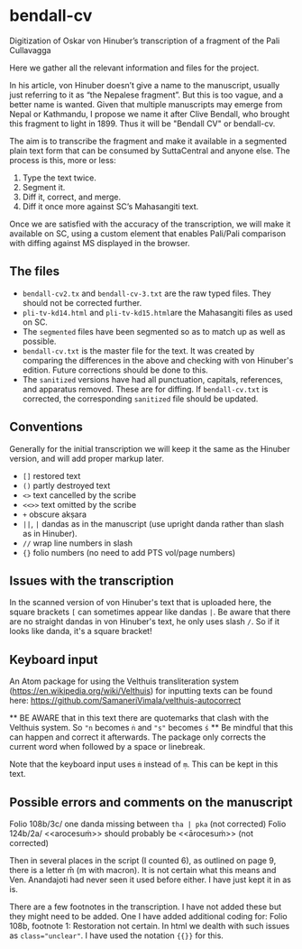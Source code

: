 # bendall-cv
Digitization of Oskar von Hinuber’s transcription of a fragment of the Pali Cullavagga

Here we gather all the relevant information and files for the project.

In his article, von Hinuber doesn’t give a name to the manuscript, usually just referring to it as “the Nepalese fragment”. But this is too vague, and a better name is wanted. Given that multiple manuscripts may emerge from Nepal or Kathmandu, I propose we name it after Clive Bendall, who brought this fragment to light in 1899. Thus it will be "Bendall CV" or bendall-cv.

The aim is to transcribe the fragment and make it available in a segmented plain text form that can be consumed by SuttaCentral and anyone else. The process is this, more or less:

1. Type the text twice.
1. Segment it.
2. Diff it, correct, and merge.
3. Diff it once more against SC’s Mahasangiti text.

Once we are satisfied with the accuracy of the transcription, we will make it available on SC, using a custom element that enables Pali/Pali comparison with diffing against MS displayed in the browser.

## The files

- `bendall-cv2.tx` and `bendall-cv-3.txt` are the raw typed files. They should not be corrected further.
- `pli-tv-kd14.html` and `pli-tv-kd15.html`are the Mahasangiti files as used on SC.
- The `segmented` files have been segmented so as to match up as well as possible.
- `bendall-cv.txt` is the master file for the text. It was created by comparing the differences in the above and checking with von Hinuber's edition. Future corrections should be done to this.
- The `sanitized` versions have had all punctuation, capitals, references, and apparatus removed. These are for diffing. If `bendall-cv.txt` is corrected, the corresponding `sanitized` file should be updated.

## Conventions

Generally for the initial transcription we will keep it the same as the Hinuber version, and will add proper markup later.

- `[]` restored text
- `()` partly destroyed text
- `<>` text cancelled by the scribe
- `<<>>` text omitted by the scribe
- `+` obscure akṣara
- `||`, `|` dandas as in the manuscript (use upright danda rather than slash as in Hinuber).
- `//` wrap line numbers in slash
- `{}` folio numbers (no need to add PTS vol/page numbers)

## Issues with the transcription

In the scanned version of von Hinuber's text that is uploaded here, the square brackets `[` can sometimes appear like dandas `|`. Be aware that there are no straight dandas in von Hinuber's text, he only uses slash `/`. So if it looks like danda, it's a square bracket!

## Keyboard input

An Atom package for using the Velthuis transliteration system (https://en.wikipedia.org/wiki/Velthuis) for inputting texts can be found here: https://github.com/SamaneriVimala/velthuis-autocorrect

** BE AWARE that in this text there are quotemarks that clash with the Velthuis system. So `"n` becomes `ṅ` and `"s"` becomes `ś` ** Be mindful that this can happen and correct it afterwards. The package only corrects the current word when followed by a space or linebreak.

Note that the keyboard input uses `ṁ` instead of `ṃ`. This can be kept in this text.

## Possible errors and comments on the manuscript

Folio 108b/3c/ one danda missing between `tha | pka` (not corrected)
Folio 124b/2a/ <<arocesuṁ>> should probably be <<ārocesuṁ>> (not corrected)

Then in several places in the script (I counted 6), as outlined on page 9, there is a letter m̄ (m with macron). It is not certain what this means and Ven. Anandajoti had never seen it used before either. I have just kept it in as is.

There are a few footnotes in the transcription. I have not added these but they might need to be added. One I have added additional coding for: Folio 108b, footnote 1: Restoration not certain. In html we dealth with such issues as `class="unclear"`. I have used the notation `{{}}` for this.
